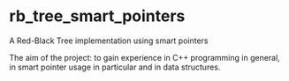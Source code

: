 rb_tree_smart_pointers
======================

A Red-Black Tree implementation using smart pointers

The aim of the project: to gain experience in C++ programming in general, in smart pointer usage in particular and in data structures.
